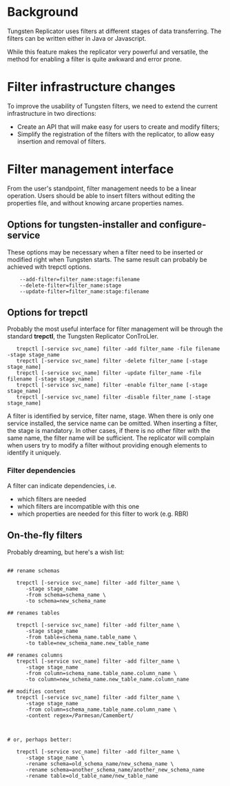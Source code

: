 # Background #

Tungsten Replicator uses filters at different stages of data transferring.
The filters can be written either in Java or Javascript.

While this feature makes the replicator very powerful and versatile, the method for enabling a filter is quite awkward and error prone.


# Filter infrastructure changes #

To improve the usability of Tungsten filters, we need to extend the current infrastructure in two directions:

  * Create an API that will make easy for users to create and modify filters;
  * Simplify the registration of the filters with the replicator, to allow easy insertion and removal of filters.


# Filter management interface #

From the user's standpoint, filter management needs to be a linear operation. Users should be able to insert filters without editing the properties file, and without knowing arcane properties names.


## Options for tungsten-installer and configure-service ##

These options may be necessary when a filter need to be inserted or modified right when Tungsten starts.
The same result can probably be achieved with trepctl options.

```
    --add-filter=filter_name:stage:filename
    --delete-filter=filter_name:stage
    --update-filter=filter_name:stage:filename
```


## Options for trepctl ##

Probably the most useful interface for filter management will be through the standard **trepctl**, the Tungsten Replicator ConTroLler.

```
   trepctl [-service svc_name] filter -add filter_name -file filename -stage stage_name
   trepctl [-service svc_name] filter -delete filter_name [-stage stage_name]
   trepctl [-service svc_name] filter -update filter_name -file filename [-stage stage_name]
   trepctl [-service svc_name] filter -enable filter_name [-stage stage_name]
   trepctl [-service svc_name] filter -disable filter_name [-stage stage_name]
```

A filter is identified by service, filter name, stage. When there is only one service installed, the service name can be omitted.
When inserting a filter, the stage is mandatory. In other cases, if there is no other filter with the same name, the filter name will be sufficient.
The replicator will complain when users try to modify a filter without providing enough elements to identify it uniquely.


### Filter dependencies ###

A filter can indicate dependencies, i.e.

  * which filters are needed
  * which filters are incompatible with this one
  * which properties are needed for this filter to work (e.g. RBR)


## On-the-fly filters ##

Probably dreaming, but here's a wish list:

```

## rename schemas

   trepctl [-service svc_name] filter -add filter_name \
      -stage stage_name 
      -from schema=schema_name \
      -to schema=new_schema_name

## renames tables

   trepctl [-service svc_name] filter -add filter_name \
      -stage stage_name 
      -from table=schema_name.table_name \
      -to table=new_schema_name.new_table_name

## renames columns 
   trepctl [-service svc_name] filter -add filter_name \
      -stage stage_name 
      -from column=schema_name.table_name.column_name \
      -to column=new_schema_name.new_table_name.column_name

## modifies content 
   trepctl [-service svc_name] filter -add filter_name \
      -stage stage_name 
      -from column=schema_name.table_name.column_name \
      -content regex=/Parmesan/Camembert/



# or, perhaps better:

   trepctl [-service svc_name] filter -add filter_name \
      -stage stage_name \
      -rename schema=old_schema_name/new_schema_name \
      -rename schema=another_schema_name/another_new_schema_name
      -rename table=old_table_name/new_table_name



```